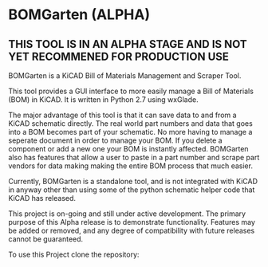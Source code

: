 # BOMGarten (ALPHA)

## THIS TOOL IS IN AN ALPHA STAGE AND IS NOT YET RECOMMENED FOR PRODUCTION USE

BOMGarten is a KiCAD Bill of Materials Management and Scraper Tool.

This tool provides a GUI interface to more easily manage a Bill of Materials (BOM) in KiCAD. It is written in Python 2.7 using wxGlade.

The major advantage of this tool is that it can save data to and from a KiCAD schematic directly. The real world part numbers and data that goes into a BOM becomes part of your schematic. No more having to manage a seperate document in order to manage your BOM. If you delete a component or add a new one your BOM is instantly affected. BOMGarten also has features that allow a user to paste in a part number and scrape part vendors for data making making the entire BOM process that much easier.

Currently, BOMGarten is a standalone tool, and is not integrated with KiCAD in anyway other than using some of the python schematic helper code that KiCAD has released.

This project is on-going and still under active development. The primary purpose of this Alpha release is to demonstrate functionality. Features may be added or removed, and any degree of compatibility with future releases cannot be guaranteed.

To use this Project clone the repository:


